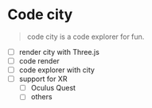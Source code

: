 # Code city

> code city is a code explorer for fun. 

- [ ] render city with Three.js
- [ ] code render
- [ ] code explorer with city
- [ ] support for XR
  - [ ] Oculus Quest
  - [ ] others
